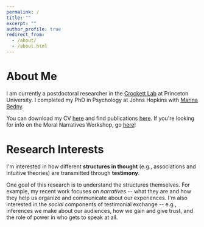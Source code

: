 ```yaml
---
permalink: /
title: ""
excerpt: ""
author_profile: true
redirect_from: 
  - /about/
  - /about.html
---
```


About Me
============
I am currently a postdoctoral researcher in the [Crockett Lab](http://www.crockettlab.org/) at Princeton University. I completed my PhD in Psychology at Johns Hopkins with [Marina Bedny](https://bednylab.com/index.html).

You can download my CV [here](https://judyseinkim.github.io/CV/) and find publications [here](https://judyseinkim.github.io/publications/). If you're looking for info on the Moral Narratives Workshop, go [here](https://moralnarratives.org)! 

Research Interests
============
I'm interested in how different **structures in thought** (e.g., associations and intuitive theories) are transmitted through **testimony**. 

One goal of this research is to understand the structures themselves. For example, my recent work focuses on _narratives_ -- what they are and how they help us organize and communicate about our experiences. I'm also interested in the _social_ components of testimonial exchange -- e.g., inferences we make about our audiences, how we gain and give trust, and the role of power in who gets to speak at all.


